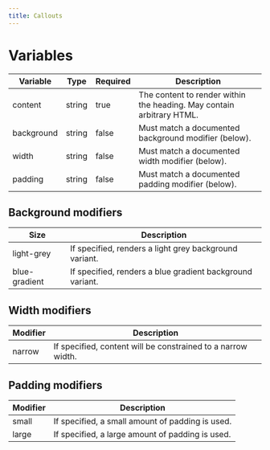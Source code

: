 ```yaml
---
title: Callouts
---
```

# Variables
| Variable    | Type    | Required | Description                                                           |
|-------------|---------|----------|-----------------------------------------------------------------------|
| content     | string  | true     | The content to render within the heading. May contain arbitrary HTML. |
| background  | string  | false    | Must match a documented background modifier (below).                  |
| width       | string  | false    | Must match a documented width modifier (below).                       |
| padding     | string  | false    | Must match a documented padding modifier (below).                     |

## Background modifiers
| Size          | Description                                               |
|---------------|-----------------------------------------------------------|
| light-grey    | If specified, renders a light grey background variant.    |
| blue-gradient | If specified, renders a blue gradient background variant. |

## Width modifiers
| Modifier | Description                                                  |
|----------|--------------------------------------------------------------|
| narrow   | If specified, content will be constrained to a narrow width. |

## Padding modifiers
| Modifier | Description                                      |
|----------|--------------------------------------------------|
| small    | If specified, a small amount of padding is used. |
| large    | If specified, a large amount of padding is used. |
